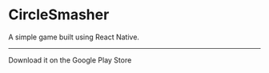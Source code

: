 # CircleSmasher
A simple game built using React Native.
_____________________________________________
Download it on the Google Play Store

